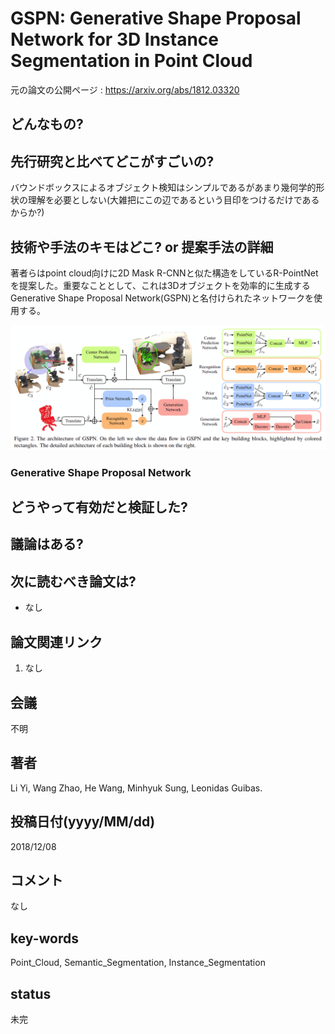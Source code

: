 # GSPN: Generative Shape Proposal Network for 3D Instance Segmentation in Point Cloud

元の論文の公開ページ : https://arxiv.org/abs/1812.03320

## どんなもの?


## 先行研究と比べてどこがすごいの?
バウンドボックスによるオブジェクト検知はシンプルであるがあまり幾何学的形状の理解を必要としない(大雑把にこの辺であるという目印をつけるだけであるからか?)

## 技術や手法のキモはどこ? or 提案手法の詳細
著者らはpoint cloud向けに2D Mask R-CNNと似た構造をしているR-PointNetを提案した。重要なこととして、これは3Dオブジェクトを効率的に生成するGenerative Shape Proposal Network(GSPN)と名付けられたネットワークを使用する。

![fig2](img/GGSPNf3ISiPC/fig2.png)

### Generative Shape Proposal Network


## どうやって有効だと検証した?

## 議論はある?

## 次に読むべき論文は?
- なし

## 論文関連リンク
1. なし

## 会議
不明

## 著者
Li Yi, Wang Zhao, He Wang, Minhyuk Sung, Leonidas Guibas.

## 投稿日付(yyyy/MM/dd)
2018/12/08

## コメント
なし

## key-words
Point_Cloud, Semantic_Segmentation, Instance_Segmentation

## status
未完